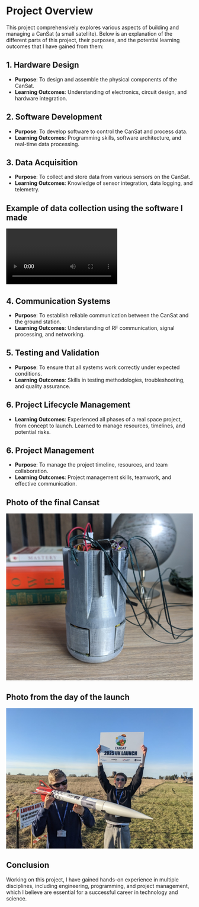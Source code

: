 # Project Overview

This project comprehensively explores various aspects of building and managing a CanSat (a small satellite). Below is an explanation of the different parts of this project, their purposes, and the potential learning outcomes that I have gained from them:

## 1. Hardware Design
- **Purpose**: To design and assemble the physical components of the CanSat.
- **Learning Outcomes**: Understanding of electronics, circuit design, and hardware integration.

## 2. Software Development
- **Purpose**: To develop software to control the CanSat and process data.
- **Learning Outcomes**: Programming skills, software architecture, and real-time data processing.

## 3. Data Acquisition
- **Purpose**: To collect and store data from various sensors on the CanSat.
- **Learning Outcomes**: Knowledge of sensor integration, data logging, and telemetry.

## Example of data collection using the software I made
![Video](ProjectImages/vid.mov)

## 4. Communication Systems
- **Purpose**: To establish reliable communication between the CanSat and the ground station.
- **Learning Outcomes**: Understanding of RF communication, signal processing, and networking.

## 5. Testing and Validation
- **Purpose**: To ensure that all systems work correctly under expected conditions.
- **Learning Outcomes**: Skills in testing methodologies, troubleshooting, and quality assurance.

## 6. Project Lifecycle Management
- **Learning Outcomes**: Experienced all phases of a real space project, from concept to launch. Learned to manage resources, timelines, and potential risks.

## 6. Project Management
- **Purpose**: To manage the project timeline, resources, and team collaboration.
- **Learning Outcomes**: Project management skills, teamwork, and effective communication.

## Photo of the final Cansat
![Photo](ProjectImages/img1.jpg)

## Photo from the day of the launch
![Photo](ProjectImages/img.jpg)

## Conclusion
Working on this project, I have gained hands-on experience in multiple disciplines, including engineering, programming, and project management, which I believe are essential for a successful career in technology and science.
